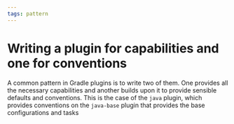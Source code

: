 ```yaml
---
tags: pattern
---
```


# Writing a plugin for capabilities and one for conventions
A common pattern in Gradle plugins is to write two of them. One provides all the necessary capabilities and another builds upon it to provide sensible defaults and conventions. This is the case of the `java` plugin, which provides conventions on the `java-base` plugin that provides the base configurations and tasks
